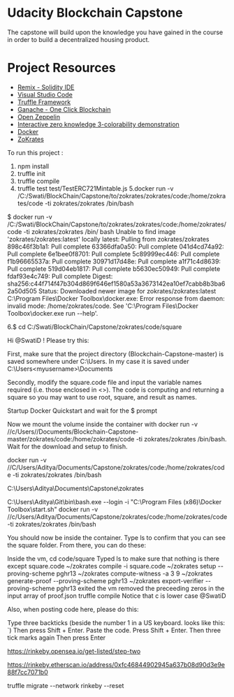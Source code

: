 # Udacity Blockchain Capstone

The capstone will build upon the knowledge you have gained in the course in order to build a decentralized housing product. 

# Project Resources

* [Remix - Solidity IDE](https://remix.ethereum.org/)
* [Visual Studio Code](https://code.visualstudio.com/)
* [Truffle Framework](https://truffleframework.com/)
* [Ganache - One Click Blockchain](https://truffleframework.com/ganache)
* [Open Zeppelin ](https://openzeppelin.org/)
* [Interactive zero knowledge 3-colorability demonstration](http://web.mit.edu/~ezyang/Public/graph/svg.html)
* [Docker](https://docs.docker.com/install/)
* [ZoKrates](https://github.com/Zokrates/ZoKrates)


To run this project :

1. npm install
2. truffle init
3. truffle compile
4. truffle test  test/TestERC721Mintable.js
5.docker run -v /C:/Swati/BlockChain/Capstone/to/zokrates/zokrates/code:/home/zokrates/code -ti zokrates/zokrates /bin/bash

$ docker run -v /C:/Swati/BlockChain/Capstone/to/zokrates/zokrates/code:/home/zokrates/code -ti zokrates/zokrates /bin/
bash
Unable to find image 'zokrates/zokrates:latest' locally
latest: Pulling from zokrates/zokrates
898c46f3b1a1: Pull complete
63366dfa0a50: Pull complete
041d4cd74a92: Pull complete
6e1bee0f8701: Pull complete
5c89999ec446: Pull complete
f1b96665537a: Pull complete
30971d17d48e: Pull complete
a1f71c4d8639: Pull complete
519d04eb1817: Pull complete
b5630ec50949: Pull complete
fdaf93e4c749: Pull complete
Digest: sha256:c44f714f47b304d869f646ef1580a53a3673142ea10ef7cabb8b3ba62a50d505
Status: Downloaded newer image for zokrates/zokrates:latest
C:\Program Files\Docker Toolbox\docker.exe: Error response from daemon: invalid mode: /home/zokrates/code.
See 'C:\Program Files\Docker Toolbox\docker.exe run --help'.


6.$ cd C:/Swati/BlockChain/Capstone/zokrates/code/square


Hi @SwatiD ! Please try this:

First, make sure that the project directory (Blockchain-Capstone-master) is saved somewhere under C:\\Users\. In my case it is saved under C:\\Users\<myusername>\Documents

Secondly, modify the square.code file and input the variable names required (i.e. those enclosed in <>). The code is computing and returning a square so you may want to use root, square, and result as names.

Startup Docker Quickstart and wait for the $ prompt

Now we mount the volume inside the container with docker run -v //c/Users/<myusername>/Documents/Blockchain-Capstone-master/zokrates/code:/home/zokrates/code -ti zokrates/zokrates /bin/bash. Wait for the download and setup to finish.

docker run -v //C/Users/Aditya/Documents/Capstone/zokrates/code:/home/zokrates/code -ti zokrates/zokrates /bin/bash

C:\Users\Aditya\Documents\Capstone\zokrates


C:\Users\Aditya\Git\bin\bash.exe --login -i "C:\Program Files (x86)\Docker Toolbox\start.sh"
docker run -v //c/Users/Aditya/Documents/Capstone/zokrates/code:/home/zokrates/code -ti zokrates/zokrates /bin/bash



You should now be inside the container. Type ls to confirm that you can see the square folder. From there, you can do these:

Inside the vm, cd code/square
Typed ls to make sure that nothing is there except square.code
~/zokrates compile -i square.code
~/zokrates setup --proving-scheme pghr13
~/zokrates compute-witness -a 3 9
~/zokrates generate-proof --proving-scheme pghr13
~/zokrates export-verifier --proving-scheme pghr13
exited the vm
removed the preceeding zeros in the input array of proof.json
truffle compile
Notice that c is lower case @SwatiD

 
Also, when posting code here, please do this:

Type three backticks (beside the number 1 in a US keyboard. looks like this: `)
Then press Shift + Enter.
Paste the code.
Press Shift + Enter.
Then three tick marks again
Then press Enter
 

https://rinkeby.opensea.io/get-listed/step-two


https://rinkeby.etherscan.io/address/0xfc46844902945a637b08d90d3e9e88f7cc7071b0

 truffle migrate --network rinkeby --reset